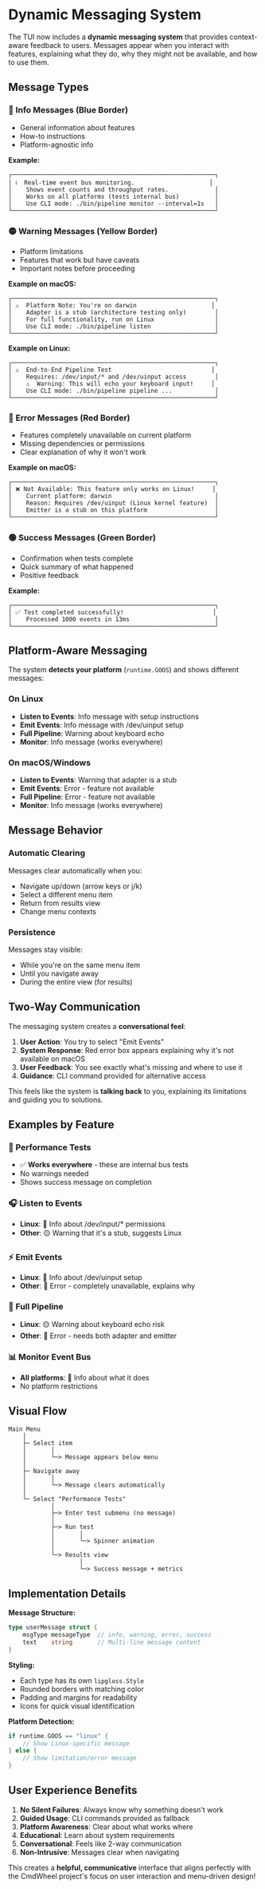 # Dynamic Messaging System

The TUI now includes a **dynamic messaging system** that provides context-aware feedback to users. Messages appear when you interact with features, explaining what they do, why they might not be available, and how to use them.

## Message Types

### 🔵 Info Messages (Blue Border)
- General information about features
- How-to instructions
- Platform-agnostic info

**Example:**
```
┌─────────────────────────────────────────────────────────┐
│ ℹ️  Real-time event bus monitoring.                     │
│    Shows event counts and throughput rates.             │
│    Works on all platforms (tests internal bus)          │
│    Use CLI mode: ./bin/pipeline monitor --interval=1s   │
└─────────────────────────────────────────────────────────┘
```

### 🟡 Warning Messages (Yellow Border)
- Platform limitations
- Features that work but have caveats
- Important notes before proceeding

**Example on macOS:**
```
┌─────────────────────────────────────────────────────────┐
│ ⚠️  Platform Note: You're on darwin                     │
│    Adapter is a stub (architecture testing only)        │
│    For full functionality, run on Linux                 │
│    Use CLI mode: ./bin/pipeline listen                  │
└─────────────────────────────────────────────────────────┘
```

**Example on Linux:**
```
┌─────────────────────────────────────────────────────────┐
│ ⚠️  End-to-End Pipeline Test                            │
│    Requires: /dev/input/* and /dev/uinput access        │
│    ⚠️  Warning: This will echo your keyboard input!     │
│    Use CLI mode: ./bin/pipeline pipeline ...            │
└─────────────────────────────────────────────────────────┘
```

### 🔴 Error Messages (Red Border)
- Features completely unavailable on current platform
- Missing dependencies or permissions
- Clear explanation of why it won't work

**Example on macOS:**
```
┌─────────────────────────────────────────────────────────┐
│ ❌ Not Available: This feature only works on Linux!     │
│    Current platform: darwin                             │
│    Reason: Requires /dev/uinput (Linux kernel feature)  │
│    Emitter is a stub on this platform                   │
└─────────────────────────────────────────────────────────┘
```

### 🟢 Success Messages (Green Border)
- Confirmation when tests complete
- Quick summary of what happened
- Positive feedback

**Example:**
```
┌─────────────────────────────────────────────────────────┐
│ ✅ Test completed successfully!                         │
│    Processed 1000 events in 13ms                        │
└─────────────────────────────────────────────────────────┘
```

## Platform-Aware Messaging

The system **detects your platform** (`runtime.GOOS`) and shows different messages:

### On Linux
- **Listen to Events**: Info message with setup instructions
- **Emit Events**: Info message with /dev/uinput setup
- **Full Pipeline**: Warning about keyboard echo
- **Monitor**: Info message (works everywhere)

### On macOS/Windows
- **Listen to Events**: Warning that adapter is a stub
- **Emit Events**: Error - feature not available
- **Full Pipeline**: Error - feature not available
- **Monitor**: Info message (works everywhere)

## Message Behavior

### Automatic Clearing
Messages clear automatically when you:
- Navigate up/down (arrow keys or j/k)
- Select a different menu item
- Return from results view
- Change menu contexts

### Persistence
Messages stay visible:
- While you're on the same menu item
- Until you navigate away
- During the entire view (for results)

## Two-Way Communication

The messaging system creates a **conversational feel**:

1. **User Action**: You try to select "Emit Events"
2. **System Response**: Red error box appears explaining why it's not available on macOS
3. **User Feedback**: You see exactly what's missing and where to use it
4. **Guidance**: CLI command provided for alternative access

This feels like the system is **talking back** to you, explaining its limitations and guiding you to solutions.

## Examples by Feature

### 🧪 Performance Tests
- ✅ **Works everywhere** - these are internal bus tests
- No warnings needed
- Shows success message on completion

### 🎧 Listen to Events
- **Linux**: 🔵 Info about /dev/input/* permissions
- **Other**: 🟡 Warning that it's a stub, suggests Linux

### ⚡ Emit Events
- **Linux**: 🔵 Info about /dev/uinput setup
- **Other**: 🔴 Error - completely unavailable, explains why

### 🔄 Full Pipeline
- **Linux**: 🟡 Warning about keyboard echo risk
- **Other**: 🔴 Error - needs both adapter and emitter

### 📊 Monitor Event Bus
- **All platforms**: 🔵 Info about what it does
- No platform restrictions

## Visual Flow

```
Main Menu
    │
    ├─ Select item
    │       │
    │       └─> Message appears below menu
    │
    ├─ Navigate away
    │       │
    │       └─> Message clears automatically
    │
    └─ Select "Performance Tests"
            │
            ├─> Enter test submenu (no message)
            │
            ├─> Run test
            │       │
            │       └─> Spinner animation
            │
            └─> Results view
                    │
                    └─> Success message + metrics
```

## Implementation Details

**Message Structure:**
```go
type userMessage struct {
    msgType messageType  // info, warning, error, success
    text    string       // Multi-line message content
}
```

**Styling:**
- Each type has its own `lipgloss.Style`
- Rounded borders with matching color
- Padding and margins for readability
- Icons for quick visual identification

**Platform Detection:**
```go
if runtime.GOOS == "linux" {
    // Show Linux-specific message
} else {
    // Show limitation/error message
}
```

## User Experience Benefits

1. **No Silent Failures**: Always know why something doesn't work
2. **Guided Usage**: CLI commands provided as fallback
3. **Platform Awareness**: Clear about what works where
4. **Educational**: Learn about system requirements
5. **Conversational**: Feels like 2-way communication
6. **Non-Intrusive**: Messages clear when navigating

This creates a **helpful, communicative** interface that aligns perfectly with the CmdWheel project's focus on user interaction and menu-driven design!
